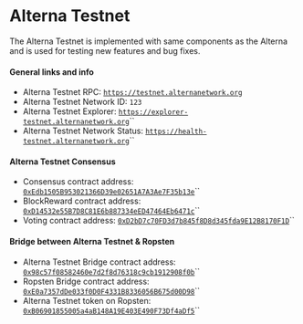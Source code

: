 # Alterna Testnet

The Alterna Testnet is implemented with same components as the Alterna and is used for testing new features and bug fixes.

#### General links and info

* Alterna Testnet RPC: [`https://testnet.alternanetwork.org`](https://testnet.alternanetwork.org)
* Alterna Testnet Network ID: `123`
* Alterna Testnet Explorer: [`https://explorer-testnet.alternanetwork.org`](https://explorer-testnet.alternanetwork.org)\`\`
* Alterna Testnet Network Status: [`https://health-testnet.alternanetwork.org`](https://health-testnet.alternanetwork.org)\`\`

#### Alterna Testnet Consensus

* Consensus contract address: [`0xEdb1505B953021366D39e02651A7A3Ae7F35b13e`](https://explorer-testnet.alternanetwork.org/address/0xedb1505b953021366d39e02651a7a3ae7f35b13e)\`\`
* BlockReward contract address: [`0xD14532e55B7D8C81E6b887334eED47464Eb6471c`](https://explorer-testnet.alternanetwork.org/address/0xd14532e55b7d8c81e6b887334eed47464eb6471c)\`\`
* Voting contract address: [`0xD2bD7c70FD3d7b845f8D8d345fda9E12B8170F1D`](https://explorer-testnet.alternanetwork.org/address/0xd2bd7c70fd3d7b845f8d8d345fda9e12b8170f1d)\`\`

#### Bridge between Alterna Testnet & Ropsten

* Alterna Testnet Bridge contract address: [`0x98c57f08582460e7d2f8d76318c9cb1912908f0b`](https://explorer-testnet.alternanetwork.org/address/0x98c57f08582460e7d2f8d76318c9cb1912908f0b)\`\`
* Ropsten Bridge contract address: [`0xE0a7357dDe033f0D0F4331B8336056B675d00D98`](https://ropsten.etherscan.io/address/0xe0a7357dde033f0d0f4331b8336056b675d00d98)\`\`
* Alterna Testnet token on Ropsten: [`0xB06901855005a4aB148A19E403E490F73Df4aDf5`](https://ropsten.etherscan.io/token/0xb06901855005a4ab148a19e403e490f73df4adf5)\`\`

